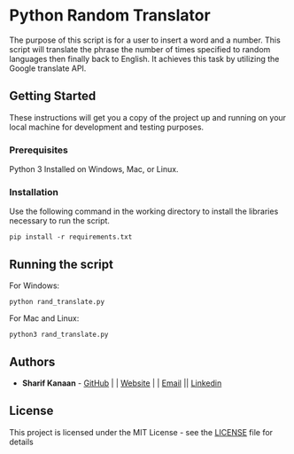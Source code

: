 # Python Random Translator

The purpose of this script is for a user to insert a word and a number. This script will translate the phrase the number of times specified to random languages then finally back to English. It achieves this task by utilizing the Google translate API.

## Getting Started

These instructions will get you a copy of the project up and running on your local machine for development and testing purposes. 

### Prerequisites

Python 3 Installed on Windows, Mac, or Linux.

### Installation

Use the following command in the working directory to install the libraries necessary to run the script.

```
pip install -r requirements.txt
```

## Running the script

For Windows:
```
python rand_translate.py
```
For Mac and Linux:
```
python3 rand_translate.py
```

## Authors

* **Sharif Kanaan** - [GitHub](https://github.com/Sharizzle) | | [Website](https://sharif.thekanaan.com/) | | [Email](mailto:sharif@thekanaan.com) || [Linkedin](https://www.linkedin.com/in/SharifKanaan/)

## License

This project is licensed under the MIT License - see the [LICENSE](LICENSE) file for details

